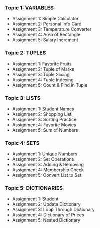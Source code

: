 ### Topic 1: VARIABLES

- Assignment 1: Simple Calculator
- Assignment 2: Personal Info Card
- Assignment 3: Temperature Converter
- Assignment 4: Area of Rectangle
- Assignment 5: Salary Increment

### Topic 2: TUPLES

- Assignment 1: Favorite Fruits
- Assignment 2: Tuple of Marks
- Assignment 3: Tuple Slicing
- Assignment 4: Tuple Indexing
- Assignment 5: Count & Find in Tuple

### Topic 3: LISTS

- Assignment 1: Student Names
- Assignment 2: Shopping List
- Assignment 3: Sorting Practice
- Assignment 4: Favorite Movies
- Assignment 5: Sum of Numbers

### Topic 4: SETS

- Assignment 1: Unique Numbers
- Assignment 2: Set Operations
- Assignment 3: Adding & Removing
- Assignment 4: Membership Check
- Assignment 5: Convert List to Set

### Topic 5: DICTIONARIES

- Assignment 1: Student 
- Assignment 2: Update Dictionary
- Assignment 3: Loop Through Dictionary
- Assignment 4: Dictionary of Prices
- Assignment 5: Nested Dictionary

